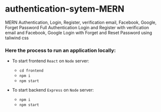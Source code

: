 # authentication-sytem-MERN

MERN Authentication, Login, Register, verification email, Facebook, Google, Forget Password
Full Authentication  Login and Register with verification email and Facebook, Google Login with Forget and Reset Password using taliwind css


### Here the process to run an application locally:

   - To start frontend `React` on `Node` server:
     - `cd frontend`
     - `npm i`
     - `npm start`

   - To start backend `Express` on `Node` server:
     - `npm i`
     - `npm start`
